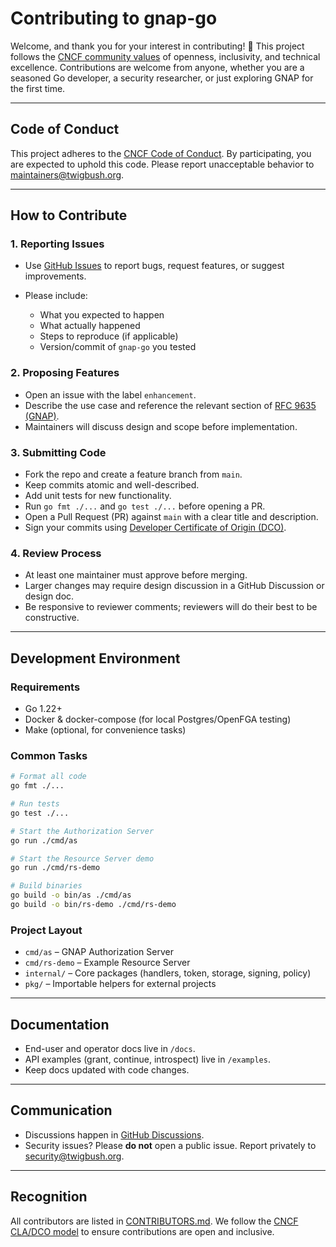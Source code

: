 # Contributing to gnap-go

Welcome, and thank you for your interest in contributing! 🎉
This project follows the [CNCF community values](https://www.cncf.io/) of openness, inclusivity, and technical excellence. Contributions are welcome from anyone, whether you are a seasoned Go developer, a security researcher, or just exploring GNAP for the first time.

---

## Code of Conduct

This project adheres to the [CNCF Code of Conduct](https://github.com/cncf/foundation/blob/main/code-of-conduct.md).
By participating, you are expected to uphold this code. Please report unacceptable behavior to [maintainers@twigbush.org](mailto:maintainers@twigbush.org).

---

## How to Contribute

### 1. Reporting Issues

* Use [GitHub Issues](../../issues) to report bugs, request features, or suggest improvements.
* Please include:

  * What you expected to happen
  * What actually happened
  * Steps to reproduce (if applicable)
  * Version/commit of `gnap-go` you tested

### 2. Proposing Features

* Open an issue with the label `enhancement`.
* Describe the use case and reference the relevant section of [RFC 9635 (GNAP)](https://www.rfc-editor.org/rfc/rfc9635.html).
* Maintainers will discuss design and scope before implementation.

### 3. Submitting Code

* Fork the repo and create a feature branch from `main`.
* Keep commits atomic and well-described.
* Add unit tests for new functionality.
* Run `go fmt ./...` and `go test ./...` before opening a PR.
* Open a Pull Request (PR) against `main` with a clear title and description.
* Sign your commits using [Developer Certificate of Origin (DCO)](https://developercertificate.org/).

### 4. Review Process

* At least one maintainer must approve before merging.
* Larger changes may require design discussion in a GitHub Discussion or design doc.
* Be responsive to reviewer comments; reviewers will do their best to be constructive.

---

## Development Environment

### Requirements

* Go 1.22+
* Docker & docker-compose (for local Postgres/OpenFGA testing)
* Make (optional, for convenience tasks)

### Common Tasks

```bash
# Format all code
go fmt ./...

# Run tests
go test ./...

# Start the Authorization Server
go run ./cmd/as

# Start the Resource Server demo
go run ./cmd/rs-demo

# Build binaries
go build -o bin/as ./cmd/as
go build -o bin/rs-demo ./cmd/rs-demo
```

### Project Layout

* `cmd/as` – GNAP Authorization Server
* `cmd/rs-demo` – Example Resource Server
* `internal/` – Core packages (handlers, token, storage, signing, policy)
* `pkg/` – Importable helpers for external projects

---

## Documentation

* End-user and operator docs live in `/docs`.
* API examples (grant, continue, introspect) live in `/examples`.
* Keep docs updated with code changes.

---

## Communication

* Discussions happen in [GitHub Discussions](../../discussions).
* Security issues? Please **do not** open a public issue. Report privately to [security@twigbush.org](mailto:security@twigbush.org).

---

## Recognition

All contributors are listed in [CONTRIBUTORS.md](CONTRIBUTORS.md).
We follow the [CNCF CLA/DCO model](https://github.com/cncf/cla) to ensure contributions are open and inclusive.




